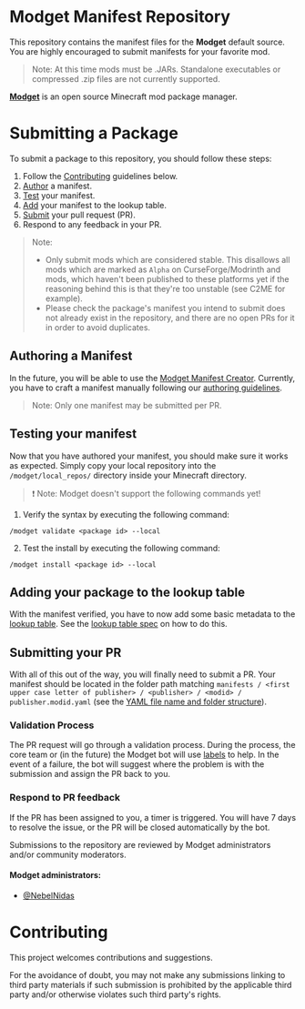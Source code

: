 # Modget Manifest Repository
This repository contains the manifest files for the **Modget** default source. You are highly encouraged to submit manifests for your favorite mod.
> Note: At this time mods must be .JARs. Standalone executables or compressed .zip files are not currently supported.

[**Modget**](https://github.com/ReviversMC/modget) is an open source Minecraft mod package manager.


# Submitting a Package
To submit a package to this repository, you should follow these steps:
1. Follow the [Contributing](#contributing) guidelines below.
2. [Author](#authoring-a-manifest) a manifest.
3. [Test](#testing-your-manifest) your manifest.
4. [Add](#adding-your-package-to-the-lookup-table) your manifest to the lookup table.
5. [Submit](#submitting-your-pr) your pull request (PR).
6. Respond to any feedback in your PR.

> Note: 
> - Only submit mods which are considered stable. This disallows all mods which are marked as `Alpha` on CurseForge/Modrinth and mods, which haven't been published to these platforms yet if the reasoning behind this is that they're too unstable (see C2ME for example).
> - Please check the package's manifest you intend to submit does not already exist in the repository, and there are no open PRs for it in order to avoid duplicates.

## Authoring a Manifest
In the future, you will be able to use the [Modget Manifest Creator](https://github.com/ReviversMC/modget-create). Currently, you have to craft a manifest manually following our [authoring guidelines](AUTHORING_MANIFESTS.md).

> Note: Only one manifest may be submitted per PR.

## Testing your manifest
Now that you have authored your manifest, you should make sure it works as expected. Simply copy your local repository into the `/modget/local_repos/` directory inside your Minecraft directory.

> ❗ Note: Modget doesn't support the following commands yet!

1. Verify the syntax by executing the following command:
```
/modget validate <package id> --local
```

2. Test the install by executing the following command:
```
/modget install <package id> --local
```

## Adding your package to the lookup table
With the manifest verified, you have to now add some basic metadata to the [lookup table](./lookup-table.yaml). See the [lookup table spec](./doc/lookup-table-spec-v2.md) on how to do this.

## Submitting your PR
With all of this out of the way, you will finally need to submit a PR. Your manifest should be located in the folder path matching `manifests / <first upper case letter of publisher> / <publisher> / <modid> / publisher.modid.yaml` (see the [YAML file name and folder structure](./doc/manifest-spec-v3.md#yaml-file-name-and-folder-structure)).

### Validation Process
The PR request will go through a validation process. During the process, the core team or (in the future) the Modget bot will use [labels](https://docs.microsoft.com/windows/package-manager/package/winget-validation#pull-request-labels) to help. In the event of a failure, the bot will suggest where the problem is with the submission and assign the PR back to you.

### Respond to PR feedback
If the PR has been assigned to you, a timer is triggered. You will have 7 days to resolve the issue, or the PR will be closed automatically by the bot.

Submissions to the repository are reviewed by Modget administrators and/or community moderators.

#### Modget administrators:
- [@NebelNidas](https://github.com/NebelNidas)

<!-- #### Community administrators:
- ... -->


# Contributing
This project welcomes contributions and suggestions.

For the avoidance of doubt, you may not make any submissions linking to third party materials if such submission is prohibited by the applicable third party and/or otherwise violates such third party's rights.
